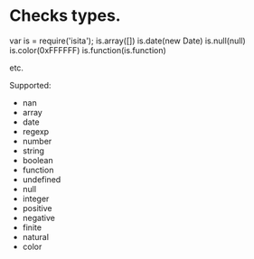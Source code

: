 
# Checks types.

  var is = require('isita');
  is.array([])
  is.date(new Date)
  is.null(null)
  is.color(0xFFFFFF)
  is.function(is.function)

etc.

Supported:

 - nan
 - array
 - date
 - regexp
 - number
 - string
 - boolean
 - function
 - undefined
 - null
 - integer
 - positive
 - negative
 - finite
 - natural
 - color

